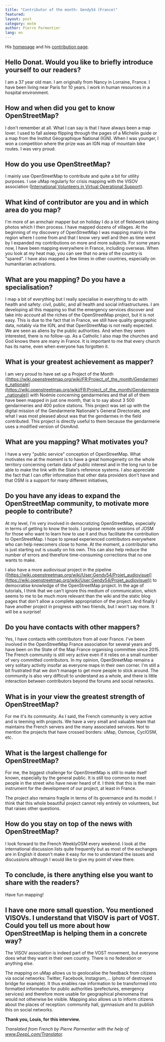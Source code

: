 ```yaml
---
title: "Contributor of the month: Gendy54 (France)"
featured: 
layout: post
category: motm
author: Pierre Parmentier
lang: en
---
```


His [homepage](https://wiki.openstreetmap.org/wiki/User:Gendy54) and his [contribution page](https://hdyc.neis-one.org/?Gendy54).


## Hello Donat. Would you like to briefly introduce yourself to our readers?

I am a 37 year old man. I am originally from Nancy in Lorraine, France. I have been living near Paris for 10 years. I work in human resources in a hospital environment.

## How and when did you get to know OpenStreetMap?

I don't remember at all. What I can say is that I have always been a map lover. I used to fall asleep flipping through the pages of a Michelin guide or a map from the Institut Géographique National (IGN). When I was younger, I won a competition where the prize was an IGN map of mountain bike routes. I was very proud.

## How do you use OpenStreetMap?

I mainly use OpenStreetMap to contribute and quite a bit for utility purposes. I use uMap regularly for crisis mapping with the VISOV association ([International Volunteers in Virtual Operational Support](https://twitter.com/VISOV1/status/1427741296110841856)).

## What kind of contributor are you and in which area do you map?

I'm more of an armchair mapper but on holiday I do a lot of fieldwork taking photos which I then process. I have mapped dozens of villages. At the beginning of my discovery of OpenStreetMap I was mapping mainly in the region where I come from and that I know very well and then as time went by I expanded my contributions on more and more subjects. For some years now, I have been mapping everywhere in France, including overseas. When you look at my heat map, you can see that no area of the country is "spared". I have also mapped a few times in other countries, especially on humanitarian activations.

## What are you mapping? Do you have a specialisation?

I map a bit of everything but I really specialise in everything to do with health and safety: civil, public, and all health and social infrastructures. I am developing all this mapping so that the emergency services discover and take into account all the riches of the OpenStreetMap project, but it is not easy. This is due to the fact that in France, we still have quality geographic data, notably via the IGN, and that OpenStreetMap is not really expected. We are seen as aliens by the public authorities. And when they seem interested, there is no follow-up. As a Catholic I also map the churches and God knows there are many in France. It is important to me that every church has its name, even when everyone has forgotten it.

## What is your greatest achievement as mapper?

I am very proud to have set up a Project of the Month ([https://wiki.openstreetmap.org/wiki/FR:Project_of_the_month/Gendarmerie_nationale](https://wiki.openstreetmap.org/wiki/FR:Project_of_the_month/Gendarmerie_nationale)) with Noémie concerning gendarmeries and that all of them have been mapped in just one month, that is to say about 3&nbsp;500 gendarmeries and 400 police stations. This project was set up with the digital mission of the Gendarmerie Nationale's General Directorate, and what I was most pleased about was that the gendarmes in the field contributed. This project is directly useful to them because the gendarmerie uses a modified version of OsmAnd.

## What are you mapping? What motivates you?

I have a very "public service" conception of OpenStreetMap. What motivates me at the moment is to have a great homogeneity on the whole territory concerning certain data of public interest and in the long run to be able to make the link with the State's reference systems. I also appreciate the fact that I can offer information that other data providers don't have and that OSM is a support for many different initiatives,

## Do you have any ideas to expand the OpenStreetMap community, to motivate more people to contribute?

At my level, I'm very involved in democratizing OpenStreetMap, especially in terms of getting to know the tools. I propose remote sessions of JOSM for those who want to learn how to use it and thus facilitate the contribution to OpenStreetMap. I hope to spread experienced contributors everywhere who can help newcomers close to home. At the moment, a contributor who is just starting out is usually on his own. This can also help reduce the number of errors and therefore time-consuming corrections that no one wants to make.

I also have a more audiovisual project in the pipeline ([https://wiki.openstreetmap.org/wiki/User:Gendy54/Projet_audiovisuel](https://wiki.openstreetmap.org/wiki/User:Gendy54/Projet_audiovisuel)) to democratise knowledge of the OpenStreetMap project. In the age of tutorials, I think that we can't ignore this medium of communication, which seems to me to be much more relevant than the wiki and the static blog pages that don't allow a complete appropriation of the project. And finally I have another project in progress with two friends, but I won't say more. It will be a surprise!

## Do you have contacts with other mappers?

Yes, I have contacts with contributors from all over France. I've been involved in the OpenStreetMap France association for several years and have been on the State of the Map France organising committee since 2015. The French community is still very active even if it relies on a small number of very committed contributors. In my opinion, OpenStreetMap remains a very solitary activity insofar as everyone maps in their own corner. I'm still a bit frustrated that we don't manage to get more people to stick around. The community is also very difficult to understand as a whole, and there is little interaction between contributors beyond the forums and social networks.

## What is in your view the greatest strength of OpenStreetMap?

For me it's its community. As I said, the French community is very active and is teeming with projects. We have a very small and valuable team that maintains the French servers and the many associated services. Not to mention the projects that have crossed borders: uMap, Osmose, CyclOSM, etc.

## What is the largest challenge for OpenStreetMap?

For me, the biggest challenge for OpenStreetMap is still to make itself known, especially by the general public. It is still too common to meet people in the street who have never heard of it. I think that this is the main instrument for the development of our project, at least in France.

The project also remains fragile in terms of its governance and its model. I think that this whole beautiful project cannot rely entirely on volunteers, but that raises other questions.

## How do you stay on top of the news with OpenStreetMap?

I look forward to the French WeeklyOSM every weekend. I look at the international discussion lists quite frequently but as most of the exchanges are in English it doesn't make it easy for me to understand the issues and discussions although I would like to give my point of view there.

## To conclude, is there anything else you want to share with the readers?

Have fun mapping!

## I have one more small question. You mentioned VISOVs. I understand that VISOV is part of VOST. Could you tell us more about how OpenStreetMap is helping them in a concrete way?
The VISOV association is indeed part of the VOST movement, but everyone does what they want in their own country. There is no federation or anything else.

The mapping on uMap allows us to geolocalise the feedback from citizens via social networks: Twitter, Facebook, Instagram,&#8230; (photo of destroyed bridge for example). It thus enables raw information to be transformed into formatted information for public authorities (prefectures, emergency services) and therefore more usable for geographical phenomena that would not otherwise be visible. Mapping also allows us to inform citizens about the places of reception: community hall, gymnasium and to publish this on social networks.

**Thank you, Louis, for this interview.**

*Translated from French by Pierre Parmentier with the help of www.DeepL.com/Translator.*
